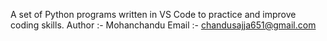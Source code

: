 A set of Python programs written in VS Code to practice and improve coding skills.
Author :- Mohanchandu
Email :- chandusajja651@gmail.com
